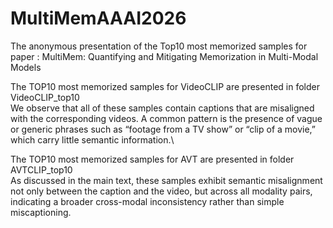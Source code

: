 # MultiMemAAAI2026
The anonymous presentation of the Top10 most memorized samples for paper : MultiMem: Quantifying and Mitigating Memorization in Multi-Modal Models


The TOP10 most memorized samples for VideoCLIP are presented in folder VideoCLIP_top10\
We observe that all of these samples contain captions that are misaligned with the corresponding videos. A common pattern is the presence of vague or generic phrases such as “footage from a TV show” or “clip of a movie,” which carry little semantic information.\

The TOP10 most memorized samples for AVT are presented in folder AVTCLIP_top10\
As discussed in the main text, these samples exhibit semantic misalignment not only between the caption and the video, but across all modality pairs, indicating a broader cross-modal inconsistency rather than simple miscaptioning.
